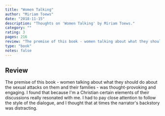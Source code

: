 ```yaml
---
title: "Women Talking"
author: "Miriam Toews"
date: "2018-11-15"
description: "Thoughts on 'Women Talking' by Miriam Toews."
category: ""
rating: 3
pages: 216
review: "The premise of this book - women talking about what they should do about the sexual attacks on them and their families - was thought-provoking and engaging. I found that because I'm a Christian certain elements of their discussions really resonated with me. I had to pay close attention to follow the style of the dialogue, and I thought that at times the narrator's backstory was distracting."
type: "book"
notes: false
---
```


## Review

The premise of this book - women talking about what they should do about the sexual attacks on them and their families - was thought-provoking and engaging. I found that because I'm a Christian certain elements of their discussions really resonated with me. I had to pay close attention to follow the style of the dialogue, and I thought that at times the narrator's backstory was distracting.
